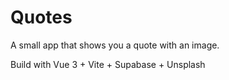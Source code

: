 # Quotes
A small app that shows you a quote with an image.

Build with Vue 3 + Vite + Supabase + Unsplash
